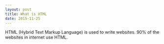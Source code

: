 ```yaml
---
layout: post
title: What is HTML
date: 2015-11-25
---
```



HTML (Hybrid Text Markup Language) is used to write websites. 90% of the websites in internet use HTML.